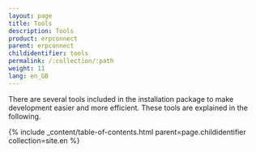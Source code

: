 ```yaml
---
layout: page
title: Tools
description: Tools
product: erpconnect
parent: erpconnect
childidentifier: tools
permalink: /:collection/:path
weight: 11
lang: en_GB
---
```


There are several tools included in the installation package to make development easier and more efficient. These tools are explained in the following.

{% include _content/table-of-contents.html parent=page.childidentifier collection=site.en %}
